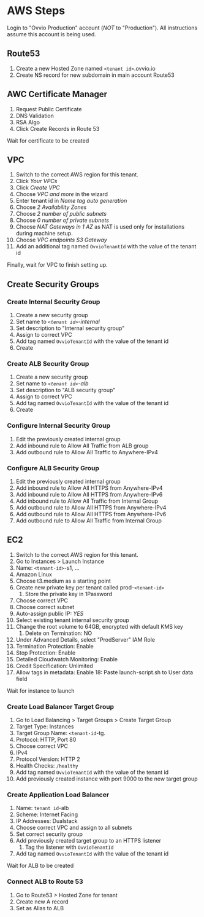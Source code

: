 # AWS Steps

Login to "Ovvio Production" account (_NOT_ to "Production"). All instructions
assume this account is being used.

## Route53

1. Create a new Hosted Zone named `<tenant id>`.ovvio.io
2. Create NS record for new subdomain in main account Route53

## AWC Certificate Manager

1. Request Public Certificate
2. DNS Validation
3. RSA Algo
4. Click Create Records in Route 53

Wait for certificate to be created

## VPC

1. Switch to the correct AWS region for this tenant.
2. Click _Your VPCs_
3. Click _Create VPC_
4. Choose _VPC and more_ in the wizard
5. Enter tenant id in _Name tag auto generation_
6. Choose _2 Availability Zones_
7. Choose _2 number of public subnets_
8. Choose _0 number of private subnets_
9. Choose _NAT Gateways in 1 AZ_ as NAT is used only for installations during
   machine setup.
10. Choose _VPC endpoints S3 Gateway_
11. Add an additional tag named `OvvioTenantId` with the value of the tenant id

Finally, wait for VPC to finish setting up.

## Create Security Groups

### Create Internal Security Group

1. Create a new security group
2. Set name to _`<tenant id>`-internal_
3. Set description to "Internal security group"
4. Assign to correct VPC
5. Add tag named `OvvioTenantId` with the value of the tenant id
6. Create

### Create ALB Security Group

1. Create a new security group
2. Set name to _`<tenant id>`-alb_
3. Set description to "ALB security group"
4. Assign to correct VPC
5. Add tag named `OvvioTenantId` with the value of the tenant id
6. Create

### Configure Internal Security Group

1. Edit the previously created internal group
2. Add inbound rule to Allow All Traffic from ALB group
3. Add outbound rule to Allow All Traffic to Anywhere-IPv4

### Configure ALB Security Group

1. Edit the previously created internal group
2. Add inbound rule to Allow All HTTPS from Anywhere-IPv4
3. Add inbound rule to Allow All HTTPS from Anywhere-IPv6
4. Add inbound rule to Allow All Traffic from Internal Group
5. Add outbound rule to Allow All HTTPS from Anywhere-IPv4
6. Add outbound rule to Allow All HTTPS from Anywhere-IPv6
7. Add outbound rule to Allow All Traffic from Internal Group

## EC2

1. Switch to the correct AWS region for this tenant.
2. Go to Instances > Launch Instance
3. Name: `<tenant-id>`-s1, ...
4. Amazon Linux
5. Choose t3.medium as a starting point
6. Create new private key per tenant called prod-`<tenant-id>`
   1. Store the private key in 1Password
7. Choose correct VPC
8. Choose correct subnet
9. Auto-assign public IP: _YES_
10. Select existing tenant internal security group
11. Change the root volume to 64GB, encrypted with default KMS key
    1. Delete on Termination: NO
12. Under Advanced Details, select "ProdServer" IAM Role
13. Termination Protection: Enable
14. Stop Protection: Enable
15. Detailed Cloudwatch Monitoring: Enable
16. Credit Specification: Unlimited
17. Allow tags in metadata: Enable 18: Paste launch-script.sh to User data field

Wait for instance to launch

### Create Load Balancer Target Group

1. Go to Load Balancing > Target Groups > Create Target Group
2. Target Type: Instances
3. Target Group Name: `<tenant-id`-tg.
4. Protocol: HTTP, Port 80
5. Choose correct VPC
6. IPv4
7. Protocol Version: HTTP 2
8. Health Checks: `/healthy`
9. Add tag named `OvvioTenantId` with the value of the tenant id
10. Add previously created instance with port 9000 to the new target group

### Create Application Load Balancer

1. Name: `tenant id`-alb
2. Scheme: Internet Facing
3. IP Addresses: Dualstack
4. Choose correct VPC and assign to all subnets
5. Set correct security group
6. Add previously created target group to an HTTPS listener
   1. Tag the listener with `OvvioTenantId`
7. Add tag named `OvvioTenantId` with the value of the tenant id

Wait for ALB to be created

### Connect ALB to Route 53

1. Go to Route53 > Hosted Zone for tenant
2. Create new A record
3. Set as Alias to ALB
